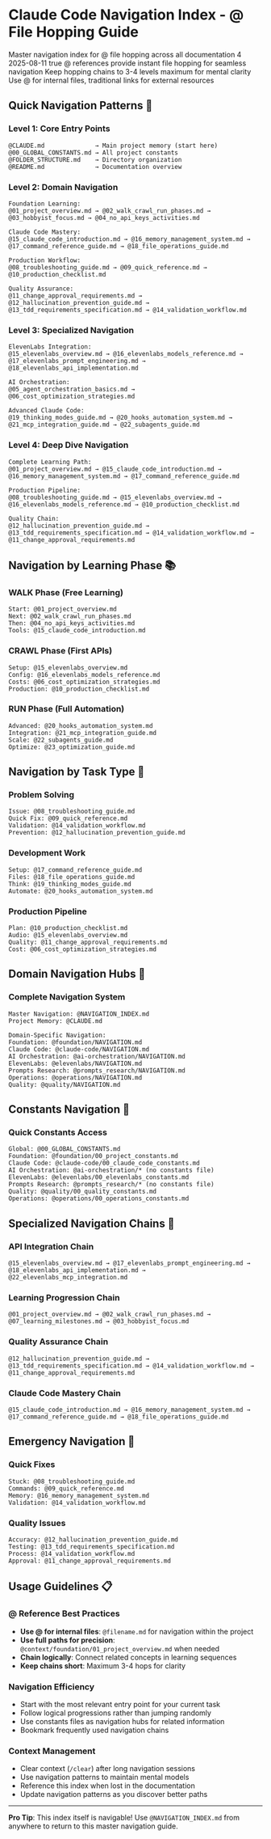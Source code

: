 # Claude Code Navigation Index - @ File Hopping Guide

<document type="navigation-index" version="3.0.0" claude-code-optimized="true">
  <metadata>
    <purpose>Master navigation index for @ file hopping across all documentation</purpose>
    <max-levels>4</max-levels>
    <created>2025-08-11</created>
    <navigation-optimized>true</navigation-optimized>
  </metadata>

  <navigation-philosophy>
    <principle>@ references provide instant file hopping for seamless navigation</principle>
    <principle>Keep hopping chains to 3-4 levels maximum for mental clarity</principle>
    <principle>Use @ for internal files, traditional links for external resources</principle>
  </navigation-philosophy>
</document>

## Quick Navigation Patterns 🚀

### **Level 1: Core Entry Points**
```
@CLAUDE.md              → Main project memory (start here)
@00_GLOBAL_CONSTANTS.md → All project constants
@FOLDER_STRUCTURE.md    → Directory organization
@README.md              → Documentation overview
```

### **Level 2: Domain Navigation**
```
Foundation Learning:
@01_project_overview.md → @02_walk_crawl_run_phases.md → @03_hobbyist_focus.md → @04_no_api_keys_activities.md

Claude Code Mastery:
@15_claude_code_introduction.md → @16_memory_management_system.md → @17_command_reference_guide.md → @18_file_operations_guide.md

Production Workflow:
@08_troubleshooting_guide.md → @09_quick_reference.md → @10_production_checklist.md

Quality Assurance:
@11_change_approval_requirements.md → @12_hallucination_prevention_guide.md → @13_tdd_requirements_specification.md → @14_validation_workflow.md
```

### **Level 3: Specialized Navigation**
```
ElevenLabs Integration:
@15_elevenlabs_overview.md → @16_elevenlabs_models_reference.md → @17_elevenlabs_prompt_engineering.md → @18_elevenlabs_api_implementation.md

AI Orchestration:
@05_agent_orchestration_basics.md → @06_cost_optimization_strategies.md

Advanced Claude Code:
@19_thinking_modes_guide.md → @20_hooks_automation_system.md → @21_mcp_integration_guide.md → @22_subagents_guide.md
```

### **Level 4: Deep Dive Navigation**
```
Complete Learning Path:
@01_project_overview.md → @15_claude_code_introduction.md → @16_memory_management_system.md → @17_command_reference_guide.md

Production Pipeline:
@08_troubleshooting_guide.md → @15_elevenlabs_overview.md → @16_elevenlabs_models_reference.md → @10_production_checklist.md

Quality Chain:
@12_hallucination_prevention_guide.md → @13_tdd_requirements_specification.md → @14_validation_workflow.md → @11_change_approval_requirements.md
```

## Navigation by Learning Phase 📚

### **WALK Phase (Free Learning)**
```
Start: @01_project_overview.md
Next: @02_walk_crawl_run_phases.md
Then: @04_no_api_keys_activities.md
Tools: @15_claude_code_introduction.md
```

### **CRAWL Phase (First APIs)**
```
Setup: @15_elevenlabs_overview.md
Config: @16_elevenlabs_models_reference.md
Costs: @06_cost_optimization_strategies.md
Production: @10_production_checklist.md
```

### **RUN Phase (Full Automation)**
```
Advanced: @20_hooks_automation_system.md
Integration: @21_mcp_integration_guide.md
Scale: @22_subagents_guide.md
Optimize: @23_optimization_guide.md
```

## Navigation by Task Type 🎯

### **Problem Solving**
```
Issue: @08_troubleshooting_guide.md
Quick Fix: @09_quick_reference.md
Validation: @14_validation_workflow.md
Prevention: @12_hallucination_prevention_guide.md
```

### **Development Work**
```
Setup: @17_command_reference_guide.md
Files: @18_file_operations_guide.md
Think: @19_thinking_modes_guide.md
Automate: @20_hooks_automation_system.md
```

### **Production Pipeline**
```
Plan: @10_production_checklist.md
Audio: @15_elevenlabs_overview.md
Quality: @11_change_approval_requirements.md
Cost: @06_cost_optimization_strategies.md
```

## Domain Navigation Hubs 🧭

### **Complete Navigation System**
```
Master Navigation: @NAVIGATION_INDEX.md
Project Memory: @CLAUDE.md

Domain-Specific Navigation:
Foundation: @foundation/NAVIGATION.md
Claude Code: @claude-code/NAVIGATION.md
AI Orchestration: @ai-orchestration/NAVIGATION.md
ElevenLabs: @elevenlabs/NAVIGATION.md
Prompts Research: @prompts_research/NAVIGATION.md
Operations: @operations/NAVIGATION.md
Quality: @quality/NAVIGATION.md
```

## Constants Navigation 🔧

### **Quick Constants Access**
```
Global: @00_GLOBAL_CONSTANTS.md
Foundation: @foundation/00_project_constants.md
Claude Code: @claude-code/00_claude_code_constants.md
AI Orchestration: @ai-orchestration/* (no constants file)
ElevenLabs: @elevenlabs/00_elevenlabs_constants.md
Prompts Research: @prompts_research/* (no constants file)
Quality: @quality/00_quality_constants.md
Operations: @operations/00_operations_constants.md
```

## Specialized Navigation Chains 🔗

### **API Integration Chain**
```
@15_elevenlabs_overview.md → @17_elevenlabs_prompt_engineering.md → @18_elevenlabs_api_implementation.md → @22_elevenlabs_mcp_integration.md
```

### **Learning Progression Chain**
```
@01_project_overview.md → @02_walk_crawl_run_phases.md → @07_learning_milestones.md → @03_hobbyist_focus.md
```

### **Quality Assurance Chain**
```
@12_hallucination_prevention_guide.md → @13_tdd_requirements_specification.md → @14_validation_workflow.md → @11_change_approval_requirements.md
```

### **Claude Code Mastery Chain**
```
@15_claude_code_introduction.md → @16_memory_management_system.md → @17_command_reference_guide.md → @18_file_operations_guide.md
```

## Emergency Navigation 🚨

### **Quick Fixes**
```
Stuck: @08_troubleshooting_guide.md
Commands: @09_quick_reference.md
Memory: @16_memory_management_system.md
Validation: @14_validation_workflow.md
```

### **Quality Issues**
```
Accuracy: @12_hallucination_prevention_guide.md
Testing: @13_tdd_requirements_specification.md
Process: @14_validation_workflow.md
Approval: @11_change_approval_requirements.md
```

## Usage Guidelines 📋

### **@ Reference Best Practices**
- **Use @ for internal files**: `@filename.md` for navigation within the project
- **Use full paths for precision**: `@context/foundation/01_project_overview.md` when needed
- **Chain logically**: Connect related concepts in learning sequences
- **Keep chains short**: Maximum 3-4 hops for clarity

### **Navigation Efficiency**
- Start with the most relevant entry point for your current task
- Follow logical progressions rather than jumping randomly
- Use constants files as navigation hubs for related information
- Bookmark frequently used navigation chains

### **Context Management**
- Clear context (`/clear`) after long navigation sessions
- Use navigation patterns to maintain mental models
- Reference this index when lost in the documentation
- Update navigation patterns as you discover better paths

---

**Pro Tip**: This index itself is navigable! Use `@NAVIGATION_INDEX.md` from anywhere to return to this master navigation guide.
